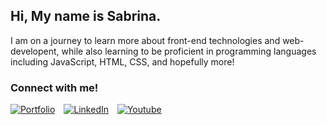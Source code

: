 ## Hi, My name is Sabrina.

<!--
**sabrinaira/sabrinaira** is a ✨ _special_ ✨ repository because its `README.md` (this file) appears on your GitHub profile.

Here are some ideas to get you started:

- 🔭 I’m currently working on ...
- 🌱 I’m currently learning ...
- 👯 I’m looking to collaborate on ...
- 🤔 I’m looking for help with ...
- 💬 Ask me about ...
- 📫 How to reach me: ...
- 😄 Pronouns: ...
- ⚡ Fun fact: ...
-->

<!--Aspiring full-stack developer combining art and code. Building a strong foundation in JavaScript, HTML, and CSS. Eager to create exceptional user experiences through web development and front-end technologies.-->

I am on a journey to learn more about front-end technologies and web-developent, while also learning to be proficient in programming languages including JavaScript, HTML, CSS, and hopefully more!

### Connect with me!
<!--
<div>
        <a href="https://sabrinaira.github.io/portfolio/">
        <img src="https://img.shields.io/badge/Portoflio-pink?style=for-the-badge&logoColor=pink&labelColor=pink" alt="Portfolio"/>
    </a> &nbsp;
</div>

<div>
    <a href="https://www.linkedin.com/in/sabrinapira/">
        <img src="https://img.shields.io/badge/LinkedIn-0077B5?style=for-the-badge&logo=linkedin&logoColor=white" alt="LinkedIn"/>
    </a> &nbsp;
</div>

<div>
   <a href="https://www.youtube.com/@techsabby">
        <img src="https://img.shields.io/badge/Youtube-red?style=for-the-badge&logo=youtube&logoColor=white&logoSize=auto&labelColor=red" alt="Youtube"/>
    </a>
</div> -->

<div style="display: inline-block; margin-right: 10px;">
  <a href="https://sabrinaira.github.io/portfolio/">
    <img src="https://img.shields.io/badge/Portoflio-pink?style=for-the-badge&logoColor=pink&labelColor=pink" alt="Portfolio"/>
  </a>
</div>
<div style="display: inline-block; margin-right: 10px;">
  <a href="https://www.linkedin.com/in/sabrinapira/">
    <img src="https://img.shields.io/badge/LinkedIn-0077B5?style=for-the-badge&logo=linkedin&logoColor=white" alt="LinkedIn"/>
  </a>
</div>
<div style="display:inline-block;">
  <a href="https://www.youtube.com/@techsabby">
    <img src="https://img.shields.io/badge/Youtube-red?style=for-the-badge&logo=youtube&logoColor=white&logoSize=auto&labelColor=red" alt="Youtube"/>
  </a>
</div>
